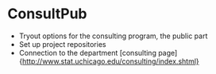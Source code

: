 # ConsultPub

- Tryout options for the consulting program, the public part  
- Set up project repositories  
- Connection to the department [consulting page]{http://www.stat.uchicago.edu/consulting/index.shtml}
